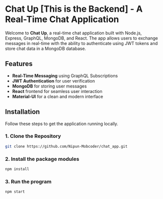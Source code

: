 # Chat Up [This is the Backend] - A Real-Time Chat Application

Welcome to **Chat Up**, a real-time chat application built with Node.js, Express, GraphQL, MongoDB, and React. The app allows users to exchange messages in real-time with the ability to authenticate using JWT tokens and store chat data in a MongoDB database.

## Features

- **Real-Time Messaging** using GraphQL Subscriptions
- **JWT Authentication** for user verification
- **MongoDB** for storing user messages
- **React** frontend for seamless user interaction
- **Material-UI** for a clean and modern interface

## Installation

Follow these steps to get the application running locally.

### 1. Clone the Repository

```bash
git clone https://github.com/Nipun-Mobcoder/chat_app.git
```

### 2. Install the package modules

```bash
npm install
```

### 3. Run the program

```bash
npm start
```

